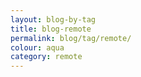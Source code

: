 ```yaml
---
layout: blog-by-tag
title: blog-remote
permalink: blog/tag/remote/
colour: aqua
category: remote
---
```


